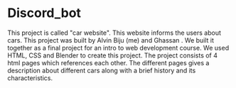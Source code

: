 # Discord_bot
This project is called "car website". This website informs the users about cars. This project was built by Alvin Biju (me) and Ghassan . We built it together as a final project for an intro to web development course. We used HTML, CSS and Blender to create this project. The project consists of 4 html pages which references each other. The different pages gives a description about different cars along with a brief history and its characteristics.

